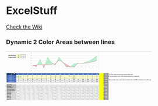 # ExcelStuff

[Check the Wiki](https://github.com/AugustinLopez/ExcelStuff/wiki)

### Dynamic 2 Color Areas between lines
<p>
<img src="https://github.com/AugustinLopez/ExcelStuff/blob/main/rcs/Dynamic2ColorBtwnLine.gif"
</p>
